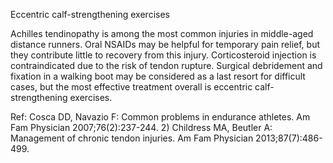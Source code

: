 Eccentric calf-strengthening exercises

Achilles tendinopathy is among the most common injuries in middle-aged distance runners. Oral NSAIDs may be helpful for temporary pain relief, but they contribute little to recovery from this injury. Corticosteroid injection is contraindicated due to the risk of tendon rupture. Surgical debridement and fixation in a walking boot may be considered as a last resort for difficult cases, but the most effective treatment overall is eccentric calf-strengthening exercises.

Ref: Cosca DD, Navazio F: Common problems in endurance athletes. Am Fam Physician 2007;76(2):237-244.  2) Childress MA, Beutler A: Management of chronic tendon injuries. Am Fam Physician 2013;87(7):486-499.